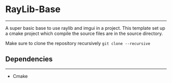 # RayLib-Base

---

A super basic base to use raylib and imgui in a project. 
This template set up a cmake project which compile the source files are in the source directory.

Make sure to clone the repository recursively `git clone --recursive`

## Dependencies

---

- Cmake
